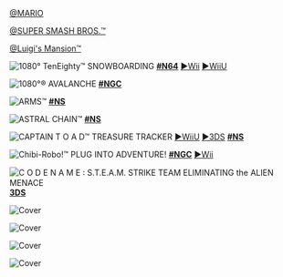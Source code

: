 <!--

<details>
<summary>layout: page
title: "NINTENDO"
permalink: https://jeuxsf.github.io/JSF/nintendo/

</details>
  
#### hidden field with metadata

-->

[@MARIO](@mario.md)

[@SUPER SMASH BROS.™](@supersmashbros.md)

[@Luigi's Mansion™](@luigimansion.md)

![1080° TenEighty™ SNOWBOARDING](https://www.mobygames.com/images/covers/l/301948-1080-snowboarding-nintendo-64-front-cover.jpg)
[**#N64**](https://ouo.io/OBA2jT) [►Wii](https://ouo.io/74gbFE) [►WiiU](https://ouo.io/Mf4qTE4)

![1080°® AVALANCHE](https://www.mobygames.com/images/covers/l/38219-1080-avalanche-gamecube-front-cover.jpg)
[**#NGC**](https://ouo.io/7oUtcC)

![ARMS™](https://www.mobygames.com/images/covers/l/642055-arms-nintendo-switch-front-cover.jpg)
[**#NS**](https://ouo.io/5szN2Os)

![ASTRAL CHAIN™](https://www.mobygames.com/images/covers/l/642090-astral-chain-nintendo-switch-front-cover.jpg)
[**#NS**](https://ouo.io/dGO717)

![CAPTAIN T O A D™ TREASURE TRACKER](https://www.mobygames.com/images/covers/l/645639-captain-toad-treasure-tracker-nintendo-switch-front-cover.jpg)
[►WiiU](https://ouo.io/nFjLkd) [►3DS](https://ouo.io/jfdIZJ7) [**#NS**](https://ouo.io/6HIzFV)

![Chibi-Robo!™ PLUG INTO ADVENTURE!](https://www.mobygames.com/images/covers/l/59269-chibi-robo-plug-into-adventure-gamecube-front-cover.jpg)
[**#NGC**](https://ouo.io/UyfQ5A) [►Wii](https://ouo.io/uEvnxQ)

![C O D E  N A M E ꞉ S.T.E.A.M. STRIKE TEAM ELIMINATING the ALIEN MENACE](https://www.mobygames.com/images/covers/l/687193-code-name-s-t-e-a-m-nintendo-3ds-front-cover.jpg)
[**3DS**](https://ouo.io/gEA1ja)

![Cover]()
[]()

![Cover]()
[]()

![Cover]()
[]()

![Cover]()
[]()
